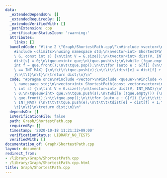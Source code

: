 ```yaml
---
data:
  _extendedDependsOn: []
  _extendedRequiredBy: []
  _extendedVerifiedWith: []
  _pathExtension: cpp
  _verificationStatusIcon: ':warning:'
  attributes:
    links: []
  bundledCode: "#line 2 \"Graph/ShortestPath.cpp\"\n#include <vector>\n#include <queue>\n\
    #include <climits>\nusing namespace std;\n\nvector<int> ShortestPath(const vector<vector<int>>&\
    \ G, const int s) {\n\tint V = G.size();\n\tvector<int> dist(V, INT_MAX);\n\t\
    dist[s] = 0;\n\tqueue<int> que;\n\tque.push(s);\n\twhile (!que.empty()) {\n\t\t\
    int f = que.front();\n\t\tque.pop();\n\t\tfor (auto e : G[f]) {\n\t\t\tif (dist[e]\
    \ == INT_MAX) {\n\t\t\t\tque.push(e);\n\t\t\t\tdist[e] = dist[f] + 1;\n\t\t\t\
    }\n\t\t}\n\t}\n\treturn dist;\n}\n"
  code: "#pragma once\n#include <vector>\n#include <queue>\n#include <climits>\nusing\
    \ namespace std;\n\nvector<int> ShortestPath(const vector<vector<int>>& G, const\
    \ int s) {\n\tint V = G.size();\n\tvector<int> dist(V, INT_MAX);\n\tdist[s] =\
    \ 0;\n\tqueue<int> que;\n\tque.push(s);\n\twhile (!que.empty()) {\n\t\tint f =\
    \ que.front();\n\t\tque.pop();\n\t\tfor (auto e : G[f]) {\n\t\t\tif (dist[e] ==\
    \ INT_MAX) {\n\t\t\t\tque.push(e);\n\t\t\t\tdist[e] = dist[f] + 1;\n\t\t\t}\n\t\
    \t}\n\t}\n\treturn dist;\n}\n"
  dependsOn: []
  isVerificationFile: false
  path: Graph/ShortestPath.cpp
  requiredBy: []
  timestamp: '2020-10-18 11:21:32+09:00'
  verificationStatus: LIBRARY_NO_TESTS
  verifiedWith: []
documentation_of: Graph/ShortestPath.cpp
layout: document
redirect_from:
- /library/Graph/ShortestPath.cpp
- /library/Graph/ShortestPath.cpp.html
title: Graph/ShortestPath.cpp
---
```

